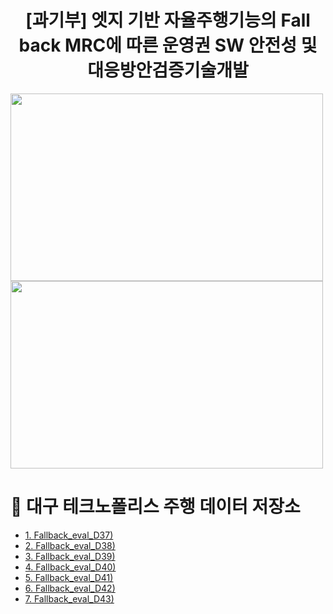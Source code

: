 <div align="center">

# [과기부] 엣지 기반 자율주행기능의 Fall back MRC에 따른 운영권 SW 안전성 및 대응방안검증기술개발

</div>

<img src="https://github.com/dudtj7476/FallbackMRC/assets/87180836/d9a3bb1b-9e5a-4df0-ab0f-94dfd034db0b" width="500" height="300">
<img src="https://github.com/dudtj7476/FallbackMRC/assets/87180836/a2d8f4ce-986a-4a57-93b9-60be1ee910ca" width="500" height="300">

# 📌 대구 테크노폴리스 주행 데이터 저장소
 - <a href="https://gofile.me/7eXA5/YcLUFOxPv" > 1. Fallback_eval_D37)</a>
 - <a href="https://gofile.me/7eXA5/w4NqPEg0Y" > 2. Fallback_eval_D38)</a>
 - <a href="https://gofile.me/7eXA5/dNPq4GNFJ" > 3. Fallback_eval_D39)</a>
 - <a href="https://gofile.me/7eXA5/ohtDn4f8W" > 4. Fallback_eval_D40)</a>
 - <a href="https://gofile.me/7eXA5/nEeprC2gy" > 5. Fallback_eval_D41)</a>
 - <a href="https://gofile.me/7eXA5/pfYu1XlB7" > 6. Fallback_eval_D42)</a>
 - <a href="https://gofile.me/7eXA5/h6yAC57x4" > 7. Fallback_eval_D43)</a>
